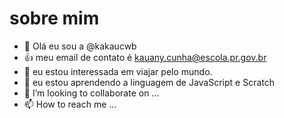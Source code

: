 # sobre mim

- 👋 Olá eu sou a @kakaucwb
- 👍 meu email de contato é kauany.cunha@escola.pr.gov.br
- 👀 eu estou interessada em viajar pelo mundo.
- 🌱 eu estou aprendendo a linguagem de JavaScript e Scratch
- 💞️ I’m looking to collaborate on ...
- 📫 How to reach me ...

<!---
kakaucwb/kakaucwb is a ✨ special ✨ repository because its `README.md` (this file) appears on your GitHub profile.
You can click the Preview link to take a look at your changes.
--->
